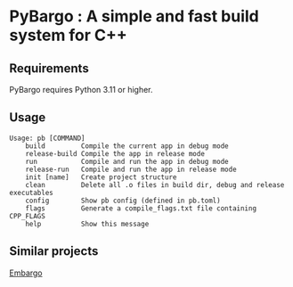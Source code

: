 # PyBargo : A simple and fast build system for C++
## Requirements
PyBargo requires Python 3.11 or higher.

## Usage
```
Usage: pb [COMMAND]
    build         Compile the current app in debug mode
    release-build Compile the app in release mode
    run           Compile and run the app in debug mode
    release-run   Compile and run the app in release mode
    init [name]   Create project structure
    clean         Delete all .o files in build dir, debug and release executables
    config        Show pb config (defined in pb.toml)
    flags         Generate a compile_flags.txt file containing CPP_FLAGS
    help          Show this message
```

## Similar projects
[Embargo](https://github.com/Valchap/embargo)
